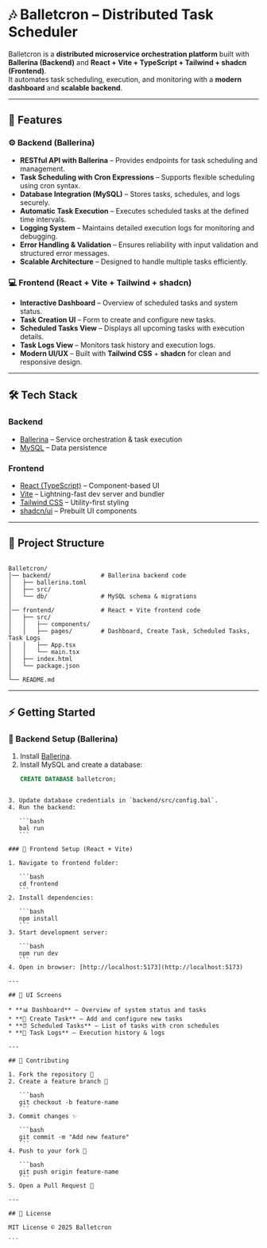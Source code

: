 # 🎶 Balletcron – Distributed Task Scheduler  

Balletcron is a **distributed microservice orchestration platform** built with **Ballerina (Backend)** and **React + Vite + TypeScript + Tailwind + shadcn (Frontend)**.  
It automates task scheduling, execution, and monitoring with a **modern dashboard** and **scalable backend**.  

---

## 🚀 Features  

### ⚙️ Backend (Ballerina)  
- **RESTful API with Ballerina** – Provides endpoints for task scheduling and management.  
- **Task Scheduling with Cron Expressions** – Supports flexible scheduling using cron syntax.  
- **Database Integration (MySQL)** – Stores tasks, schedules, and logs securely.  
- **Automatic Task Execution** – Executes scheduled tasks at the defined time intervals.  
- **Logging System** – Maintains detailed execution logs for monitoring and debugging.  
- **Error Handling & Validation** – Ensures reliability with input validation and structured error messages.  
- **Scalable Architecture** – Designed to handle multiple tasks efficiently.  

### 💻 Frontend (React + Vite + Tailwind + shadcn)  
- **Interactive Dashboard** – Overview of scheduled tasks and system status.  
- **Task Creation UI** – Form to create and configure new tasks.  
- **Scheduled Tasks View** – Displays all upcoming tasks with execution details.  
- **Task Logs View** – Monitors task history and execution logs.  
- **Modern UI/UX** – Built with **Tailwind CSS** + **shadcn** for clean and responsive design.  

---

## 🛠️ Tech Stack  

### Backend  
- [Ballerina](https://ballerina.io/) – Service orchestration & task execution  
- [MySQL](https://www.mysql.com/) – Data persistence  

### Frontend  
- [React (TypeScript)](https://react.dev/) – Component-based UI  
- [Vite](https://vitejs.dev/) – Lightning-fast dev server and bundler  
- [Tailwind CSS](https://tailwindcss.com/) – Utility-first styling  
- [shadcn/ui](https://ui.shadcn.com/) – Prebuilt UI components  

---

## 📂 Project Structure  

```

Balletcron/
│── backend/              # Ballerina backend code
│   ├── ballerina.toml
│   ├── src/
│   └── db/               # MySQL schema & migrations
│
│── frontend/             # React + Vite frontend code
│   ├── src/
│   │   ├── components/
│   │   ├── pages/        # Dashboard, Create Task, Scheduled Tasks, Task Logs
│   │   ├── App.tsx
│   │   └── main.tsx
│   ├── index.html
│   └── package.json
│
└── README.md

````

---

## ⚡ Getting Started  

### 🔧 Backend Setup (Ballerina)  
1. Install [Ballerina](https://ballerina.io/downloads/).  
2. Install MySQL and create a database:  
   ```sql
   CREATE DATABASE balletcron;
````

3. Update database credentials in `backend/src/config.bal`.
4. Run the backend:

   ```bash
   bal run
   ```

### 🎨 Frontend Setup (React + Vite)

1. Navigate to frontend folder:

   ```bash
   cd frontend
   ```
2. Install dependencies:

   ```bash
   npm install
   ```
3. Start development server:

   ```bash
   npm run dev
   ```
4. Open in browser: [http://localhost:5173](http://localhost:5173)

---

## 📸 UI Screens

* **📊 Dashboard** – Overview of system status and tasks
* **📝 Create Task** – Add and configure new tasks
* **⏰ Scheduled Tasks** – List of tasks with cron schedules
* **📜 Task Logs** – Execution history & logs

---

## 🤝 Contributing

1. Fork the repository 🍴
2. Create a feature branch 🌱

   ```bash
   git checkout -b feature-name
   ```
3. Commit changes ✨

   ```bash
   git commit -m "Add new feature"
   ```
4. Push to your fork 🚀

   ```bash
   git push origin feature-name
   ```
5. Open a Pull Request 🎉

---

## 📜 License

MIT License © 2025 Balletcron

```
